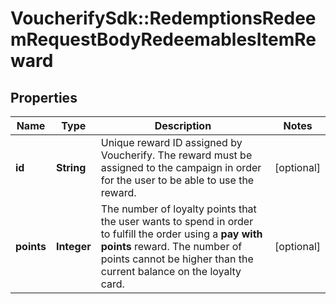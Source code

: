 # VoucherifySdk::RedemptionsRedeemRequestBodyRedeemablesItemReward

## Properties

| Name | Type | Description | Notes |
| ---- | ---- | ----------- | ----- |
| **id** | **String** | Unique reward ID assigned by Voucherify. The reward must be assigned to the campaign in order for the user to be able to use the reward. | [optional] |
| **points** | **Integer** | The number of loyalty points that the user wants to spend in order to fulfill the order using a **pay with points** reward. The number of points cannot be higher than the current balance on the loyalty card. | [optional] |

